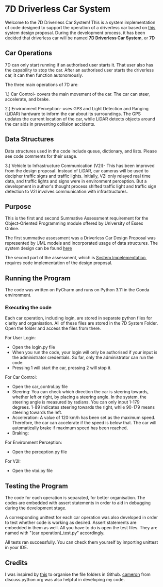 # 7D Driverless Car System
Welcome to the 7D Driverless Car System! This is a system implementation of code designed to support the operation of a driverless car based on [this](link) system design proposal. During the development process, it has been decided that driverless car will be named **7D Driverless Car System**, or **7D**

## Car Operations
7D can only start running if an authorised user starts it. That user also has the capability to stop the car. After an authorised user starts the driverless car, it can then function autonomously. 

The three main operations of 7D are: 

1.) Car Control- covers the main movement of the car. The car can steer, accelerate, and brake. 

2.) Environment Perception- uses GPS and Light Detection and Ranging (LiDAR) hardware to inform the car about its surroundings. 
The GPS updates the current location of the car, while LiDAR detects objects around the car aids in preventing 
collision accidents. 

## Data Structures
Data structures used in the code include queue, dictionary, and lists. Please see code comments for their usage. 

3.) Vehicle to Infrastructure Communication (V2I)- This has been improved from the design proposal. Instead of LiDAR, car cameras will be used to decipher traffic signs and traffic lights. Initially, V2I only relayed real time data, and traffic lights and signs were in environment perception. But a development in author's thought process shifted traffic light and traffic sign detection to V2I involves communication with infrastructures. 

## Purpose
This is the first and second Summative Assessment requirement for the Object-Oriented Programming module offered by University of Essex Online.

The first summative assessment was a Driverless Car Design Proposal was represented by UML models and incorporated usage of data structures. The system design can be found [here](link)

The second part of the assessment, which is [System Impelementation](link), requires code implementation of the design proposal. 

## Running the Program 
The code was written on PyCharm and runs on Python 3.11 in the Conda environment. 

### Executing the code
Each car operation, including login, are stored in separate python files for clarity and organisation. 
All of these files are stored in the 7D System Folder. Open the folder and access the files from there. 

For User Login: 
- Open the login.py file
- When you run the code, your login will only be authorised if your input is the administrator credentials. So far, only the administrator can run the code.
- Pressing 1 will start the car, pressing 2 will stop it. 

For Car Control: 
- Open the car_control.py file
- Steering: You can check which direction the car is steering towards, whether left or right, by placing a steering angle. In the system, the steering angle is measured by radians. You can only input 1-179 degrees. 1-89 indicates steering towards the right, while 90-179 means steering towards the left.
- Acceleration: A value of 120 km/h has been set as the maximum speed. Therefore, the car can accelerate if the speed is below that. The car will automatically brake if maximum speed has been reached.
- Braking: 

For Environment Perception: 
- Open the perception.py file

For V2I: 
- Open the vtoi.py file

## Testing the Program
The code for each operation is separated, for better organisation. The codes are embedded with assert statements in order to aid in debugging during the development stage. 

A corresponding unittest for each car operation was also developed in order to test whether code is working as desired. Assert statements are embedded in them as well. All you have to do is open the test files. They are named with "(car operation)_test.py" accordingly. 

All tests ran successfully. You can check them yourself by importing unittest in your IDE. 

## Credits
I was inspired by [this](link) to organise the file folders in Github. 
[cameron](link) from discuss.python.org was also helpful in developing my code. 


